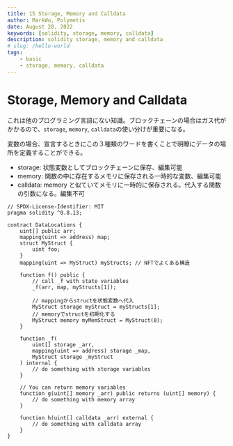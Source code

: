 ```yaml
---
title: 15 Storage, Memory and Calldata
author: MarkWu, Polymetis
date: August 28, 2022
keywords: [solidity, storage, memory, calldata]
description: solidity storage, memory and calldata
# slug: /hello-world
tags:
    - basic
    - storage, memory, calldata
---
```


# Storage, Memory and Calldata

これは他のプログラミング言語にない知識。ブロックチェーンの場合はガス代がかかるので、`storage`, `memory`, `calldata`の使い分けが重要になる。

変数の場合、宣言するときにこの３種類のワードを書くことで明瞭にデータの場所を定義することができる。

-   storage: 状態変数としてブロックチェーンに保存、編集可能
-   memory: 関数の中に存在するメモリに保存される一時的な変数、編集可能
-   calldata: memory と似ていてメモリに一時的に保存される。代入する関数の引数になる。編集不可

```sol
// SPDX-License-Identifier: MIT
pragma solidity ^0.8.13;

contract DataLocations {
    uint[] public arr;
    mapping(uint => address) map;
    struct MyStruct {
        uint foo;
    }
    mapping(uint => MyStruct) myStructs; // NFTでよくある構造

    function f() public {
        // call _f with state variables
        _f(arr, map, myStructs[1]);

        // mappingからstructを状態変数へ代入
        MyStruct storage myStruct = myStructs[1];
        // memoryでstructを初期化する
        MyStruct memory myMemStruct = MyStruct(0);
    }

    function _f(
        uint[] storage _arr,
        mapping(uint => address) storage _map,
        MyStruct storage _myStruct
    ) internal {
        // do something with storage variables
    }

    // You can return memory variables
    function g(uint[] memory _arr) public returns (uint[] memory) {
        // do something with memory array
    }

    function h(uint[] calldata _arr) external {
        // do something with calldata array
    }
}


```
